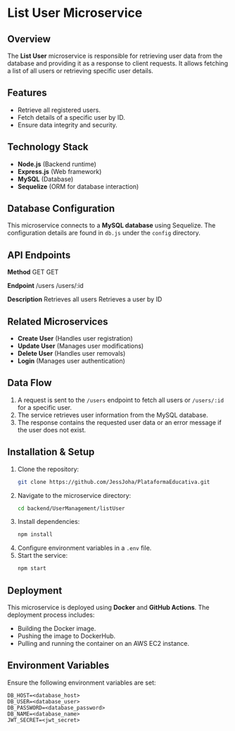 # List User Microservice

## Overview

The **List User** microservice is responsible for retrieving user data from the database and providing it as a response to client requests. It allows fetching a list of all users or retrieving specific user details.

## Features

- Retrieve all registered users.
- Fetch details of a specific user by ID.
- Ensure data integrity and security.

## Technology Stack

- **Node.js** (Backend runtime)
- **Express.js** (Web framework)
- **MySQL** (Database)
- **Sequelize** (ORM for database interaction)

## Database Configuration

This microservice connects to a **MySQL database** using Sequelize. The configuration details are found in `db.js` under the `config` directory.

## API Endpoints

**Method**
GET
GET

**Endpoint**
/users
/users/:id

**Description**
Retrieves all users
Retrieves a user by ID

## Related Microservices

- **Create User** (Handles user registration)
- **Update User** (Manages user modifications)
- **Delete User** (Handles user removals)
- **Login** (Manages user authentication)

## Data Flow

1. A request is sent to the `/users` endpoint to fetch all users or `/users/:id` for a specific user.
2. The service retrieves user information from the MySQL database.
3. The response contains the requested user data or an error message if the user does not exist.

## Installation & Setup

1. Clone the repository:
   ```bash
   git clone https://github.com/JessJoha/PlataformaEducativa.git
   ```
2. Navigate to the microservice directory:
   ```bash
   cd backend/UserManagement/listUser
   ```
3. Install dependencies:
   ```bash
   npm install
   ```
4. Configure environment variables in a `.env` file.
5. Start the service:
   ```bash
   npm start
   ```

## Deployment

This microservice is deployed using **Docker** and **GitHub Actions**. The deployment process includes:

- Building the Docker image.
- Pushing the image to DockerHub.
- Pulling and running the container on an AWS EC2 instance.

## Environment Variables

Ensure the following environment variables are set:

```
DB_HOST=<database_host>
DB_USER=<database_user>
DB_PASSWORD=<database_password>
DB_NAME=<database_name>
JWT_SECRET=<jwt_secret>
```